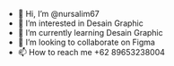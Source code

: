 - 👋 Hi, I’m @nursalim67
- 👀 I’m interested in Desain Graphic
- 🌱 I’m currently learning Desain Graphic
- 💞️ I’m looking to collaborate on Figma
- 📫 How to reach me +62 89653238004

<!---
nursalim67/nursalim67 is a ✨ special ✨ repository because its `README.md` (this file) appears on your GitHub profile.
You can click the Preview link to take a look at your changes.
--->
